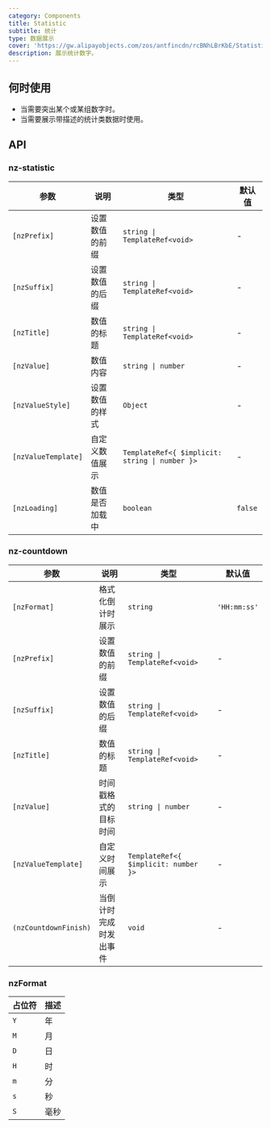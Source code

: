```yaml
---
category: Components
title: Statistic
subtitle: 统计
type: 数据展示
cover: 'https://gw.alipayobjects.com/zos/antfincdn/rcBNhLBrKbE/Statistic.svg'
description: 展示统计数字。
---
```


## 何时使用

- 当需要突出某个或某组数字时。
- 当需要展示带描述的统计类数据时使用。

## API

### nz-statistic

| 参数                  | 说明      | 类型                                             | 默认值     |
|---------------------|---------|------------------------------------------------|---------|
| `[nzPrefix]`        | 设置数值的前缀 | `string \| TemplateRef<void>`                  | -       |
| `[nzSuffix]`        | 设置数值的后缀 | `string \| TemplateRef<void>`                  | -       |
| `[nzTitle]`         | 数值的标题   | `string \| TemplateRef<void>`                  | -       |
| `[nzValue]`         | 数值内容    | `string \| number`                             | -       |
| `[nzValueStyle]`    | 设置数值的样式 | `Object`                                       | -       |
| `[nzValueTemplate]` | 自定义数值展示 | `TemplateRef<{ $implicit: string \| number }>` | -       |
| `[nzLoading]`       | 数值是否加载中 | `boolean`                                      | `false` |

### nz-countdown

| 参数                  | 说明                   | 类型                                 | 默认值       |
| --------------------- | ---------------------- | ------------------------------------ | ------------ |
| `[nzFormat]`          | 格式化倒计时展示       | `string`                             | `'HH:mm:ss'` |
| `[nzPrefix]`          | 设置数值的前缀         | `string \| TemplateRef<void>`        | -            |
| `[nzSuffix]`          | 设置数值的后缀         | `string \| TemplateRef<void>`        | -            |
| `[nzTitle]`           | 数值的标题             | `string \| TemplateRef<void>`        | -            |
| `[nzValue]`           | 时间戳格式的目标时间   | `string \| number`                   | -            |
| `[nzValueTemplate]`   | 自定义时间展示         | `TemplateRef<{ $implicit: number }>` | -            |
| `(nzCountdownFinish)` | 当倒计时完成时发出事件 | `void`                               | -            |

### nzFormat

| 占位符 | 描述 |
|-----|----|
| `Y` | 年  |
| `M` | 月  |
| `D` | 日  |
| `H` | 时  |
| `m` | 分  |
| `s` | 秒  |
| `S` | 毫秒 |
